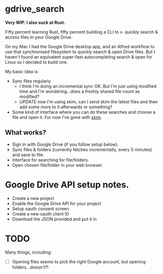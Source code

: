 # gdrive_search

**Very WIP. I also suck at Rust.**

Fifty percent learning Rust, fifty percent building a CLI to v. quickly
search & access files in your Google Drive.

On my Mac I had the Google Drive desktop app, and an Alfred workflow to use
that synchronised filesystem to quickly search & open Drive files. But I
haven't found an equivalent super-fast autocompleting search & open for Linux
so I decided to build one.

My basic idea is:

 - Sync files regularly 
    - I think I'm doing an incremental sync OK. But I'm just using modified 
      time and I'm wondering...does a freshly shared file count as modified?
    - *UPDATE* now I'm using skim, can I send skim the latest files and then
      add some more to it afterwards or something?
 - Some kind of interface where you can do these searches and choose a file
   and open it. For now I've gone with [skim](https://github.com/lotabout/skim).
   
## What works?

 - Sign in with Google Drive (if you follow setup below).
 - Sync files & folders (currently fetches incrementally, every 5 minutes) and
   save to file.
 - Interface for searching for file/folders.
 - Open chosen file/folder in your web browser.

# Google Drive API setup notes.

 - Create a new project
 - Enable the Google Drive API for your project
 - Setup oauth consent screen
 - Create a new oauth client ID
 - Download the JSON provided and put it in <TBD>

# TODO

Many things, including:

- [ ] Opening files seems to pick the right Google account, but opening folders...doesn't?!
